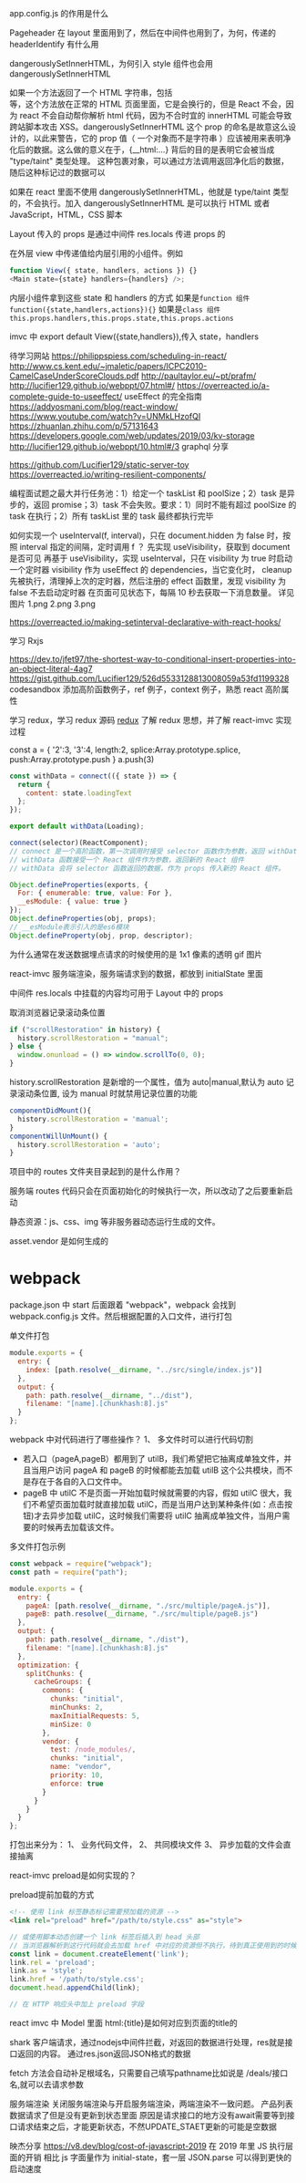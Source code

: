 app.config.js 的作用是什么

Pageheader 在 layout 里面用到了，然后在中间件也用到了，为何，传递的 headerIdentify 有什么用

dangerouslySetInnerHTML，为何引入 style 组件也会用 dangerouslySetInnerHTML

如果一个方法返回了一个 HTML 字符串，包括<br/>等，这个方法放在正常的 HTML 页面里面，它是会换行的，但是 React 不会，因为 react 不会自动帮你解析 html 代码，因为不合时宜的 innerHTML 可能会导致跨站脚本攻击 XSS。dangerouslySetInnerHTML 这个 prop 的命名是故意这么设计的，以此来警告，它的 prop 值（ 一个对象而不是字符串 ）应该被用来表明净化后的数据。这么做的意义在于，{\_\_html:...} 背后的目的是表明它会被当成 "type/taint" 类型处理。 这种包裹对象，可以通过方法调用返回净化后的数据，随后这种标记过的数据可以

如果在 react 里面不使用 dangerouslySetInnerHTML，他就是 type/taint 类型的，不会执行。加入 dangerouslySetInnerHTML 是可以执行 HTML 或者 JavaScript，HTML，CSS 脚本

Layout 传入的 props 是通过中间件 res.locals 传进 props 的

在外层 view 中传递值给内层引用的小组件。例如

```javascript
function View({ state, handlers, actions }) {}
<Main state={state} handlers={handlers} />;
```

内层小组件拿到这些 state 和 handlers 的方式
如果是`function 组件`
`function({state,handlers,actions}){}`
如果是`class 组件`
`this.props.handlers,this.props.state,this.props.actions`

imvc 中 export default View({state,handlers}),传入 state，handlers

待学习网站
https://philippspiess.com/scheduling-in-react/
http://www.cs.kent.edu/~jmaletic/papers/ICPC2010-CamelCaseUnderScoreClouds.pdf
http://paultaylor.eu/~pt/prafm/
http://lucifier129.github.io/webppt/07.html#/
https://overreacted.io/a-complete-guide-to-useeffect/ useEffect 的完全指南
https://addyosmani.com/blog/react-window/
https://www.youtube.com/watch?v=UNMkLHzofQI
https://zhuanlan.zhihu.com/p/57131643
https://developers.google.com/web/updates/2019/03/kv-storage
http://lucifier129.github.io/webppt/10.html#/3 graphql 分享

https://github.com/Lucifier129/static-server-toy
https://overreacted.io/writing-resilient-components/

编程面试题之最大并行任务池：1）给定一个 taskList 和 poolSize；2）task 是异步的，返回 promise；3）task 不会失败。要求：1）同时不能有超过 poolSize 的 task 在执行；2）所有 taskList 里的 task 最终都执行完毕

如何实现一个 useInterval(f, interval)，只在 document.hidden 为 false 时，按照 interval 指定的间隔，定时调用 f ？
先实现 useVisibility，获取到 document 是否可见
再基于 useVisibility，实现 useInterval，只在 visibility 为 true 时启动一个定时器
visibility 作为 useEffect 的 dependencies，当它变化时， cleanup 先被执行，清理掉上次的定时器，然后注册的 effect 函数里，发现 visibility 为 false 不去启动定时器
在页面可见状态下，每隔 10 秒去获取一下消息数量。
详见图片 1.png 2.png 3.png

https://overreacted.io/making-setinterval-declarative-with-react-hooks/

学习 Rxjs

https://dev.to/jfet97/the-shortest-way-to-conditional-insert-properties-into-an-object-literal-4ag7
https://gist.github.com/Lucifier129/526d5533128813008059a53fd1199328
codesandbox 添加高阶函数例子，ref 例子，context 例子，熟悉 react 高阶属性

学习 redux，学习 redux 源码
[redux](https://github.com/ecmadao/Coding-Guide/blob/master/Notes/React/Redux/Redux%E5%85%A5%E5%9D%91%E8%BF%9B%E9%98%B6-%E6%BA%90%E7%A0%81%E8%A7%A3%E6%9E%90.md#%E6%9F%AF%E9%87%8C%E5%8C%96%E5%87%BD%E6%95%B0curry)
了解 redux 思想，并了解 react-imvc 实现过程

const a = {
'2':3,
'3':4,
length:2,
splice:Array.prototype.splice,
push:Array.prototype.push
}
a.push(3)

```js
const withData = connect(({ state }) => {
  return {
    content: state.loadingText
  };
});

export default withData(Loading);

connect(selector)(ReactComponent);
// connect 是一个高阶函数，第一次调用时接受 selector 函数作为参数，返回 withData 函数。
// withData 函数接受一个 React 组件作为参数，返回新的 React 组件
// withData 会将 selector 函数返回的数据，作为 props 传入新的 React 组件。
```

```js
Object.defineProperties(exports, {
  For: { enumerable: true, value: For },
  __esModule: { value: true }
});
Object.defineProperties(obj, props);
// __esModule表示引入的是es6模块
Object.defineProperty(obj, prop, descriptor);
```

为什么通常在发送数据埋点请求的时候使用的是 1x1 像素的透明 gif 图片

react-imvc 服务端渲染，服务端请求到的数据，都放到 initialState 里面

中间件 res.locals 中挂载的内容均可用于 Layout 中的 props

取消浏览器记录滚动条位置

```js
if ("scrollRestoration" in history) {
  history.scrollRestoration = "manual";
} else {
  window.onunload = () => window.scrollTo(0, 0);
}
```

history.scrollRestoration 是新增的一个属性，值为 auto|manual,默认为 auto 记录滚动条位置, 设为 manual 时就禁用记录位置的功能

```js
componentDidMount(){
  history.scrollRestoration = 'manual';
}
componentWillUnMount() {
  history.scrollRestoration = 'auto';
}
```

项目中的 routes 文件夹目录起到的是什么作用？

服务端 routes 代码只会在页面初始化的时候执行一次，所以改动了之后要重新启动

静态资源：js、css、img 等非服务器动态运行生成的文件。

asset.vendor 是如何生成的

<h1> webpack </h1>

package.json 中 start 后面跟着 "webpack"，webpack 会找到 webpack.config.js 文件。然后根据配置的入口文件，进行打包

单文件打包

```js
module.exports = {
  entry: {
    index: [path.resolve(__dirname, "../src/single/index.js")]
  },
  output: {
    path: path.resolve(__dirname, "../dist"),
    filename: "[name].[chunkhash:8].js"
  }
};
```

webpack 中对代码进行了哪些操作？
1、 多文件时可以进行代码切割

- 若入口（pageA,pageB）都用到了 utilB，我们希望把它抽离成单独文件，并且当用户访问 pageA 和 pageB 的时候都能去加载 utilB 这个公共模块，而不是存在于各自的入口文件中。
- pageB 中 utilC 不是页面一开始加载时候就需要的内容，假如 utilC 很大，我们不希望页面加载时就直接加载 utilC，而是当用户达到某种条件(如：点击按钮)才去异步加载 utilC，这时候我们需要将 utilC 抽离成单独文件，当用户需要的时候再去加载该文件。

多文件打包示例

```js
const webpack = require("webpack");
const path = require("path");

module.exports = {
  entry: {
    pageA: [path.resolve(__dirname, "./src/multiple/pageA.js")],
    pageB: path.resolve(__dirname, "./src/multiple/pageB.js")
  },
  output: {
    path: path.resolve(__dirname, "./dist"),
    filename: "[name].[chunkhash:8].js"
  },
  optimization: {
    splitChunks: {
      cacheGroups: {
        commons: {
          chunks: "initial",
          minChunks: 2,
          maxInitialRequests: 5,
          minSize: 0
        },
        vendor: {
          test: /node_modules/,
          chunks: "initial",
          name: "vendor",
          priority: 10,
          enforce: true
        }
      }
    }
  }
};
```

打包出来分为：
1、 业务代码文件，
2、 共同模块文件
3、 异步加载的文件会直接抽离



react-imvc preload是如何实现的？ 

preload提前加载的方式
```html
<!-- 使用 link 标签静态标记需要预加载的资源 -->
<link rel="preload" href="/path/to/style.css" as="style">
```

```js
// 或使用脚本动态创建一个 link 标签后插入到 head 头部
// 当浏览器解析到这行代码就会去加载 href 中对应的资源但不执行，待到真正使用到的时候再执行
const link = document.createElement('link');
link.rel = 'preload';
link.as = 'style';
link.href = '/path/to/style.css';
document.head.appendChild(link);
```

```js
// 在 HTTP 响应头中加上 preload 字段
```


react imvc 中 Model 里面 html:{title}是如何对应到页面的title的 



shark
客户端请求，通过nodejs中间件拦截，对返回的数据进行处理，res就是接口返回的内容。
通过res.json返回JSON格式的数据

fetch 方法会自动补足根域名，只需要自己填写pathname比如说是 /deals/接口名,就可以去请求参数



服务端渲染 关闭服务端渲染与开启服务端渲染，两端渲染不一致问题。
产品列表数据请求了但是没有更新到状态里面
原因是请求接口的地方没有await需要等到接口请求结束之后，才能更新状态，不然UPDATE_STAET更新的可能是空数据



映杰分享
https://v8.dev/blog/cost-of-javascript-2019  在 2019 年里 JS 执行层面的开销
相比 js 字面量作为 initial-state，套一层 JSON.parse 可以得到更快的启动速度